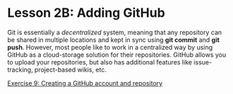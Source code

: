 Lesson 2B: Adding GitHub
========================

Git is essentially a *decentralized* system, meaning that any repository
can be shared in multiple locations and kept in sync using **git
commit** and **git push**. However, most people like to work in a
centralized way by using GitHub as a cloud-storage solution for their
repositories. GitHub allows you to upload your repositories, but also
has additional features like issue-tracking, project-based wikis, etc.

[Exercise 9: Creating a GitHub account and
repository](exercises/exercise9.md)
